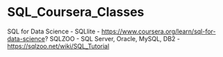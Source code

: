# SQL_Coursera_Classes
SQL for Data Science - SQLlite - https://www.coursera.org/learn/sql-for-data-science?
SQLZOO - SQL Server, Oracle, MySQL, DB2 - https://sqlzoo.net/wiki/SQL_Tutorial
